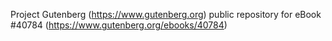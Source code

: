 Project Gutenberg (https://www.gutenberg.org) public repository for eBook #40784 (https://www.gutenberg.org/ebooks/40784)
